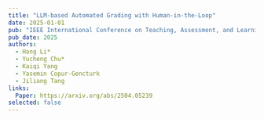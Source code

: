 ```yaml
---
title: "LLM-based Automated Grading with Human-in-the-Loop"
date: 2025-01-01
pub: "IEEE International Conference on Teaching, Assessment, and Learning for Engineering (TALE)"
pub_date: 2025
authors:
  - Hang Li*
  - Yucheng Chu*
  - Kaiqi Yang
  - Yasemin Copur-Gencturk
  - Jiliang Tang
links:
  Paper: https://arxiv.org/abs/2504.05239
selected: false
---
```


